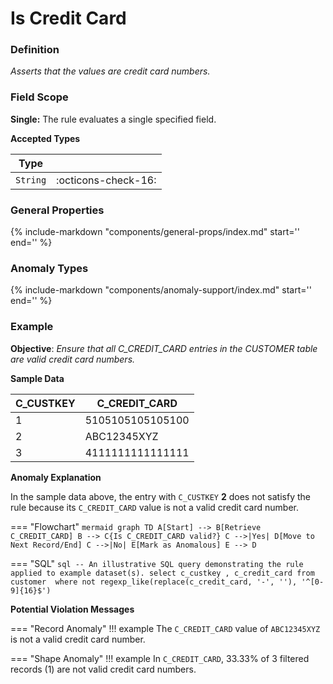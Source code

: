 # Is Credit Card

### Definition

*Asserts that the values are credit card numbers.*

### Field Scope

**Single:** The rule evaluates a single specified field.

**Accepted Types**

| Type        |                          |
|-------------|--------------------------|
| `String`    | <div style="text-align:center">:octicons-check-16:</div>  |

### General Properties

{%
    include-markdown "components/general-props/index.md"
    start='<!-- all-props--start -->'
    end='<!-- all-props--end -->'
%}

### Anomaly Types

{%
    include-markdown "components/anomaly-support/index.md"
    start='<!-- all-types--start -->'
    end='<!-- all-types--end -->'
%}

### Example

**Objective**: *Ensure that all C_CREDIT_CARD entries in the CUSTOMER table are valid credit card numbers.*

**Sample Data**

| C_CUSTKEY | C_CREDIT_CARD                           |
|-----------|----------------------------------------|
| 1         | 5105105105105100                        |
| 2         | <span class="text-negative">ABC12345XYZ</span>        |
| 3         | 4111111111111111                        |

**Anomaly Explanation**

In the sample data above, the entry with `C_CUSTKEY` **2** does not satisfy the rule because its `C_CREDIT_CARD` value is not a valid credit card number.

=== "Flowchart"
    ``` mermaid
    graph TD
    A[Start] --> B[Retrieve C_CREDIT_CARD]
    B --> C{Is C_CREDIT_CARD valid?}
    C -->|Yes| D[Move to Next Record/End]
    C -->|No| E[Mark as Anomalous]
    E --> D
    ```

=== "SQL"
    ```sql
    -- An illustrative SQL query demonstrating the rule applied to example dataset(s).
    select
        c_custkey
        , c_credit_card
    from customer 
    where
        not regexp_like(replace(c_credit_card, '-', ''), '^[0-9]{16}$')
    ```

**Potential Violation Messages**

=== "Record Anomaly"
    !!! example
        The `C_CREDIT_CARD` value of `ABC12345XYZ` is not a valid credit card number.

=== "Shape Anomaly"
    !!! example
        In `C_CREDIT_CARD`, 33.33% of 3 filtered records (1) are not valid credit card numbers.
